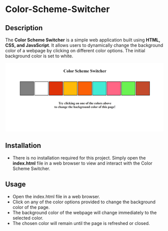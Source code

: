 
# Color-Scheme-Switcher 

## Description 
The **Color Scheme Switcher** is a simple web application built using **HTML, CSS, and JavaScript**. It allows users to dynamically change the background color of a webpage by clicking on different color options. The initial background color is set to white. 

![Color Scheme Switcher](ColorPicker.png)

## Installation 
- There is no installation required for this project. Simply open the **index.html** file in a web browser to view and interact with the Color Scheme Switcher.

## Usage 
- Open the index.html file in a web browser. 
- Click on any of the color options provided to change the background color of the page.
- The background color of the webpage will change immediately to the selected color.
- The chosen color will remain until the page is refreshed or closed.
